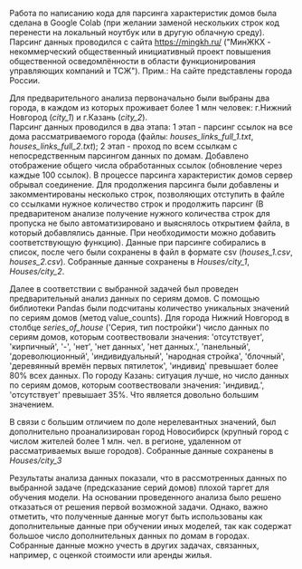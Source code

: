   Работа по написанию кода для парсинга характеристик домов была сделана в Google Colab (при желании заменой нескольких строк код перенести на локальный ноутбук или в другую облачную среду). Парсинг данных проводился с сайта https://mingkh.ru/ ("МинЖКХ - некоммерческий общественный инициативный проект повышения общественной осведомлённости в области функционирования управляющих компаний и ТСЖ"). Прим.: На сайте представлены города России. 
  
  Для предварительного анализа первоначально были выбраны два города, в каждом из которых проживает более 1 млн человек: г.Нижний Новгород (*city_1*) и г.Казань (*city_2*).  
  Парсинг данных проводился в два этапа: 1 этап - парсинг ссылок на все дома рассматриваемого города (файлы: *houses_links_full_1.txt*, *houses_links_full_2.txt*); 2 этап - проход по всем ссылкам с непосредственным парсингом данных по домам. Добавлено отображение общего числа обработанных ссылок (обновление через каждые 100 ссылок). В процессе парсинга характеристик домов  сервер обрывал соединение. Для продолжения парсинга были добавлены и закомментированы несколько строк, позволяющих отступить в файле со ссылками нужное количество строк и продолжить парсинг (В предваритеном анализе получение нужного количества строк для пропуска не было автоматизировано и выяснялось открытием файла, в который добавлялись данные. При необходимости можно добавить соответствующую функцию). Данные при парсинге собирались в список, после чего были сохранены в файл в формате csv (*houses_1.csv*, *houses_2.csv*).  Собранные данные сохранены в *Houses/city_1*, *Houses/city_2*.
  
  Далее в соответствии с выбранной задачей был проведен предварительный анализ данных по сериям домов. С помощью библиотеки Pandas были подсчитаны количество уникальных значений по сериям домов (метод value_counts). Для города Нижний Новгород в столбце *series_of_house* ('Серия, тип постройки') число данных по сериям домов, которым соотвествовали значения: 'отсутствует', 'кирпичный', '-', 'нет', 'нет данных', 'нет данных.', 'панельный', 'дореволюционный', 'индивидуальный', 'народная стройка', 'блочный', 'деревянный времён первых пятилеток', 'индивид' превышает более 80% всех данных. По городу Казань: ситуация лучше, но число данных по сериям домов, которым соотвествовали значения: 'индивид.', 'отсутствует' превышает 35%. Что является довольно большим значением. 
  
  В связи с большим отличием по доле нерелевантных значений, был дополнительно проанализирован город Новосибирск (крупный город с числом жителей более 1 млн. чел. в регионе, удаленном от рассматриваемых выше городов). Собранные данные сохранены в *Houses/city_3*
  
  Результаты анализа данных показали, что в рассмотренных данных по выбранной задаче (предсказание серий домов) плохой таргет для обучения модели. На основании проведенного анализа было решено отказаться от решения первой возможной задачи. Однако, важно отметить, что полученные данные могут быть использованы как дополнительные данные при обучении иных моделей, так как содержат большое число дополнительных данных по домам в городах. Собранные данные можно учесть в других задачах, связанных, например, с оценкой стоимости или аренды жилья.
